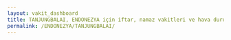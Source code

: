 ```yaml
---
layout: vakit_dashboard
title: TANJUNGBALAI, ENDONEZYA için iftar, namaz vakitleri ve hava durumu - ilçe/eyalet seç
permalink: /ENDONEZYA/TANJUNGBALAI/
---
```


<script type="text/javascript">
  var GLOBAL_COUNTRY = 'ENDONEZYA';
  var GLOBAL_CITY = 'TANJUNGBALAI';
  var GLOBAL_STATE = '';
  var lat = 72;
  var lon = 21;
</script>
